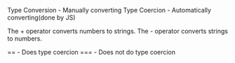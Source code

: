Type Conversion - Manually converting
Type Coercion - Automatically converting(done by JS)

The + operator converts numbers to strings.
The - operator converts strings to numbers.

== - Does type coercion
=== - Does not do type coercion